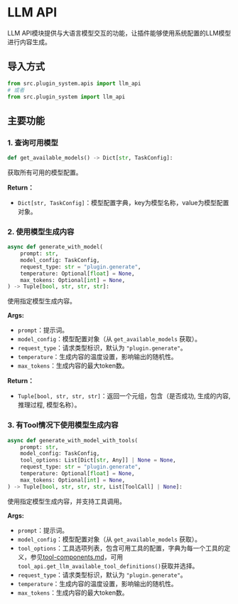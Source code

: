 # LLM API

LLM API模块提供与大语言模型交互的功能，让插件能够使用系统配置的LLM模型进行内容生成。

## 导入方式

```python
from src.plugin_system.apis import llm_api
# 或者
from src.plugin_system import llm_api
```

## 主要功能

### 1. 查询可用模型
```python
def get_available_models() -> Dict[str, TaskConfig]:
```
获取所有可用的模型配置。

**Return：**
- `Dict[str, TaskConfig]`：模型配置字典，key为模型名称，value为模型配置对象。

### 2. 使用模型生成内容
```python
async def generate_with_model(
    prompt: str,
    model_config: TaskConfig,
    request_type: str = "plugin.generate",
    temperature: Optional[float] = None,
    max_tokens: Optional[int] = None,
) -> Tuple[bool, str, str, str]:
```
使用指定模型生成内容。

**Args:**
- `prompt`：提示词。
- `model_config`：模型配置对象（从 `get_available_models` 获取）。
- `request_type`：请求类型标识，默认为 `"plugin.generate"`。
- `temperature`：生成内容的温度设置，影响输出的随机性。
- `max_tokens`：生成内容的最大token数。

**Return：**
- `Tuple[bool, str, str, str]`：返回一个元组，包含（是否成功, 生成的内容, 推理过程, 模型名称）。

### 3. 有Tool情况下使用模型生成内容
```python
async def generate_with_model_with_tools(
    prompt: str,
    model_config: TaskConfig,
    tool_options: List[Dict[str, Any]] | None = None,
    request_type: str = "plugin.generate",
    temperature: Optional[float] = None,
    max_tokens: Optional[int] = None,
) -> Tuple[bool, str, str, str, List[ToolCall] | None]:
```
使用指定模型生成内容，并支持工具调用。

**Args:**
- `prompt`：提示词。
- `model_config`：模型配置对象（从 `get_available_models` 获取）。
- `tool_options`：工具选项列表，包含可用工具的配置，字典为每一个工具的定义，参见[tool-components.md](../tool_guide.md#属性说明)，可用`tool_api.get_llm_available_tool_definitions()`获取并选择。
- `request_type`：请求类型标识，默认为 `"plugin.generate"`。
- `temperature`：生成内容的温度设置，影响输出的随机性。
- `max_tokens`：生成内容的最大token数。